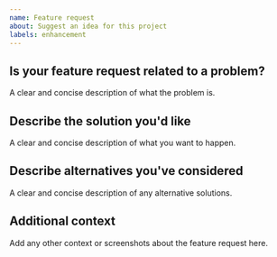```yaml
---
name: Feature request
about: Suggest an idea for this project
labels: enhancement
---
```


## Is your feature request related to a problem?
A clear and concise description of what the problem is.

## Describe the solution you'd like
A clear and concise description of what you want to happen.

## Describe alternatives you've considered
A clear and concise description of any alternative solutions.

## Additional context
Add any other context or screenshots about the feature request here.
